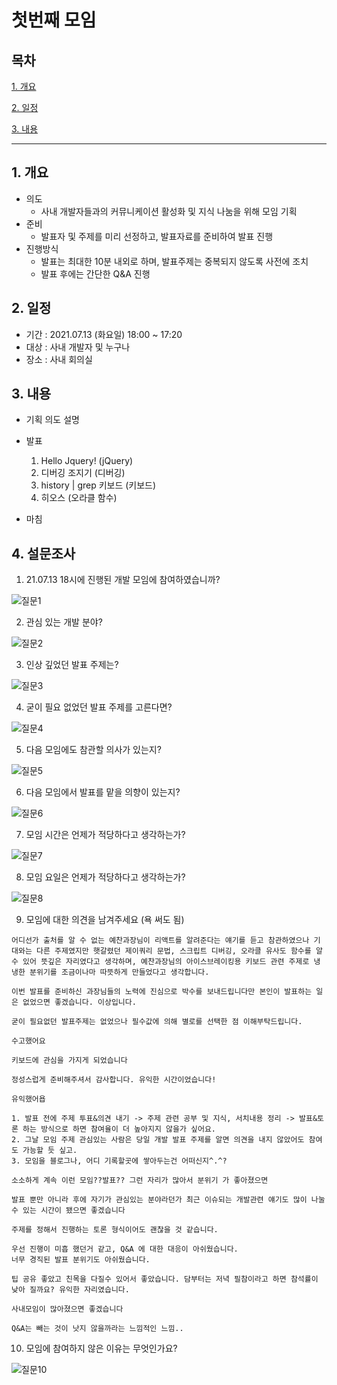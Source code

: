 # 첫번째 모임

## 목차

[1. 개요](#1.-개요)

[2. 일정](#2.-일정)

[3. 내용](#3.-내용)

---

## 1. 개요

- 의도
  - 사내 개발자들과의 커뮤니케이션 활성화 및 지식 나눔을 위해 모임 기획
- 준비 
  - 발표자 및 주제를 미리 선정하고, 발표자료를 준비하여 발표 진행
- 진행방식
  - 발표는 최대한 10분 내외로 하며, 발표주제는 중복되지 않도록 사전에 조치
  - 발표 후에는 간단한 Q&A 진행

## 2. 일정 

- 기간 : 2021.07.13 (화요일) 18:00 ~ 17:20
- 대상 : 사내 개발자 및 누구나
- 장소 : 사내 회의실

## 3. 내용 

- 기획 의도 설명

- 발표
  1. Hello Jquery! (jQuery)
  2. 디버깅 조지기 (디버깅)
  3. history | grep 키보드 (키보드)
  4. 히오스 (오라클 함수)

- 마침

## 4. 설문조사

1. 21.07.13 18시에 진행된 개발 모임에 참여하였습니까?

![질문1](./images/q01.png)

2. 관심 있는 개발 분야?

![질문2](./images/q02.png)

3. 인상 깊었던 발표 주제는?

![질문3](./images/q03.png)

4. 굳이 필요 없었던 발표 주제를 고른다면?

![질문4](./images/q04.png)

5. 다음 모임에도 참관할 의사가 있는지?

![질문5](./images/q05.png)

6. 다음 모임에서 발표를 맡을 의향이 있는지?

![질문6](./images/q06.png)

7. 모임 시간은 언제가 적당하다고 생각하는가?

![질문7](./images/q07.png)

8. 모임 요일은 언제가 적당하다고 생각하는가?

![질문8](./images/q08.png)

9. 모임에 대한 의견을 남겨주세요 (욕 써도 됨)


```
어디선가 출처를 알 수 없는 예찬과장님이 리액트를 알려준다는 얘기를 듣고 참관하였으나 기대와는 다른 주제였지만 햇갈렸던 제이쿼리 문법, 스크립트 디버깅, 오라클 유사도 함수를 알 수 있어 뜻깊은 자리였다고 생각하며, 예찬과장님의 아이스브레이킹용 키보드 관련 주제로 냉냉한 분위기를 조금이나마 따뜻하게 만들었다고 생각합니다.
```
```
이번 발표를 준비하신 과장님들의 노력에 진심으로 박수를 보내드립니다만 본인이 발표하는 일은 없었으면 좋겠습니다. 이상입니다.
```
```
굳이 필요없던 발표주제는 없었으나 필수값에 의해 별로를 선택한 점 이해부탁드립니다.
```
```
수고했어요
```
```
키보드에 관심을 가지게 되었습니다
```
```
정성스럽게 준비해주셔서 감사합니다. 유익한 시간이었습니다!
```
```
유익했어욥
```
```
1. 발표 전에 주제 투표&의견 내기 -> 주제 관련 공부 및 지식, 서치내용 정리 -> 발표&토론 하는 방식으로 하면 참여율이 더 높아지지 않을가 싶어요.
2. 그날 모임 주제 관심있는 사람은 당일 개발 발표 주제를 알면 의견을 내지 않았어도 참여도 가능할 듯 싶고.
3. 모임을 블로그나, 어디 기록할곳에 쌓아두는건 어떠신지^.^?
```
```
소소하게 계속 이런 모임??발표?? 그런 자리가 많아서 분위기 가 좋아졌으면
```
```
발표 뿐만 아니라 후에 자기가 관심있는 분야라던가 최근 이슈되는 개발관련 얘기도 많이 나눌 수 있는 시간이 됐으면 좋겠습니다
```
```
주제를 정해서 진행하는 토론 형식이어도 괜찮을 것 같습니다.
```
```
우선 진행이 미흡 했던거 같고, Q&A 에 대한 대응이 아쉬웠습니다.
너무 경직된 발표 분위기도 아쉬웠습니다.
```
```
팁 공유 좋았고 친목을 다질수 있어서 좋았습니다. 담부터는 저녁 필참이라고 하면 참석률이 낮아 질까요? 유익한 자리였습니다.
```
```
사내모임이 많아졌으면 좋겠습니다
```
```
Q&A는 빼는 것이 낫지 않을까라는 느낌적인 느낌..
```

10. 모임에 참여하지 않은 이유는 무엇인가요?

![질문10](./images/q10.png)
